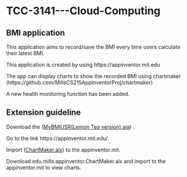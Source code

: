# TCC-3141---Cloud-Computing

## BMI application
<p>This application aims to record/save the BMI every time users calculate their latest BMI.</p>
<p>This application is created by using https://appinventor.mit.edu</p>
<p>The app can display charts to show the recorded BMI using chartmaker (https://github.com/MillsCS215AppInventorProj/chartmaker)</p>
<p>A new health monitoring function has been added.</p>

## Extension guideline
<p>Download the (<a href="https://github.com/1171103091/TCC-3141---Cloud-Computing/blob/df60f6e1c1bafaa1e75046f7168a830918bdb28c/MyBMIUSR(Lemon%20Tea%20version).aia" download>MyBMIUSR(Lemon Tea version).aia</a>) .</p>
<p>Go to the link https://appinventor.mit.edu/.</p>
<p>Import (<a href="https://github.com/1171103091/TCC-3141---Cloud-Computing/blob/03391ddf9f6dba418d2ab17e7623bf5473094979/edu.mills.appinventor.ChartMaker.aix" download>ChartMaker.aix</a>) to the appinventor.mit.</p>
<p>Download edu.mills.appinventor.ChartMaker.aix and import to the appinventor.mit to view charts.</p>


